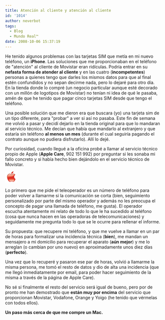 ```yaml
---
title: Atención al cliente y atención al cliente
id: '1014'
author: neverbot
tags:
  - Blog
  - Mundo Real™
date: 2008-10-06 15:37:19
---
```


He tenido algunos problemas con las tarjetas SIM que metía en mi nuevo teléfono, un **iPhone**. Las soluciones que me proporcionaban en el teléfono de "atención" al cliente de Movistar eran ridículas. Podría entrar en su **nefasta forma de atender al cliente** y en las cuatro (**incompetentes**) personas a quienes tengo que darles los mismos datos para que al final estén confundidos y no sepan decirme nada, pero lo dejaré para otro día. En la tienda donde lo compré (un negocio particular aunque esté decorado con un millón de logotipos de Movistar) no tenían ni idea de qué le pasaba, amén de que he tenido que pagar cinco tarjetas SIM desde que tengo el teléfono.

Una posible solución que me dieron era que buscara (yo) una tarjeta sim de un tipo diferente, para "probar" a ver si así no pasaba. Este fin de semana me volvió a pasar y decidí dejarlo en la tienda original para que lo mandaran al servicio técnico. Me decían que había que mandarlo al extranjero y que estaría sin teléfono **al menos un mes** (durante el cual seguiría pagando el contrato aunque no pudiera disfrutarlo). Allí lo dejé.

Por curiosidad, cuando llegué a la oficina probé a llamar al servicio técnico propio de Apple (**Apple Care**, 902 151 992) por preguntar si les sonaba mi fallo concreto y si había hecho bien dejándolo en el servicio técnico de Movistar.

![Apple Care](./atencion-al-cliente-y-atencion-al-cliente/ac_email_logo.gif "Apple Care")

Lo primero que me pide el teleoperador es un número de teléfono para poder volver a llamarme si la comunicación se corta (bien, seguimiento personalizado por parte del mismo operador y además no les preocupa el concepto de pagar una llamada de teléfono, me gusta). El operador escucha atentamente mi relato de todo lo que le ha sucedido al teléfono (cosa que nunca hacen en las operadoras de telecomunicaciones) y seguidamente me pregunta todo lo que se le ocurre para rellenar el informe.

Su propuesta: que recupere mi teléfono, y que me vuelve a llamar en un par de horas para formalizar una incidencia técnica (**bien**), me mandan un mensajero a mi domicilio para recuperar el aparato (**aún mejor**) y me lo arreglan (o cambian por uno nuevo) en aproximadamente unos diez días (**perfecto**).

Una vez que lo recuperé y pasaron ese par de horas, volvió a llamarme la misma persona, me tomó el resto de datos y dio de alta una incidencia (que me llegó inmediatamente por email, para poder hacer seguimiento de la misma a través de la página de Apple Care).

No sé si finalmente el resto del servicio será igual de bueno, pero por de pronto me han demostrado que **están muy por encima** del servicio que proporcionan Movistar, Vodafone, Orange y Yoigo (he tenido que vérmelas con todos ellos). 

**Un paso más cerca de que me compre un Mac.**